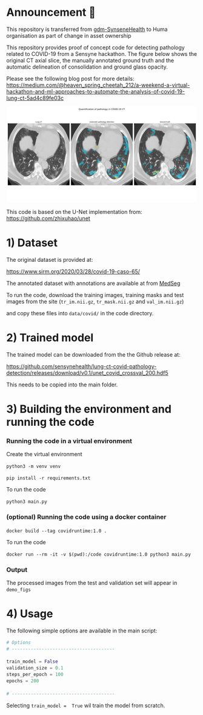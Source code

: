 # Announcement :loudspeaker: 

This repository is transferred from [gdm-SynseneHealth](https://github.com/sensynehealth/lung-ct-covid-pathology-detection) to Huma organisation as part of change in asset ownership 

This repository provides proof of concept code for detecting pathology related to COVID-19 from a Sensyne hackathon. The figure below shows the original CT axial slice, the manually annotated ground truth and the automatic delineation of consolidation and ground glass opacity. 

Please see the following blog post for more details: https://medium.com/@heaven_spring_cheetah_212/a-weekend-a-virtual-hackathon-and-ml-approaches-to-automate-the-analysis-of-covid-19-lung-ct-5ad4c89fe03c

![img1](img/3_valset_crossval.png)

This code is based on the U-Net implementation from: https://github.com/zhixuhao/unet  

# 1) Dataset

The original dataset is provided at: 

https://www.sirm.org/2020/03/28/covid-19-caso-65/  

The annotated dataset with annotations are available at from [MedSeg](http://medicalsegmentation.com/covid19/)

To run the code, download the training images, training masks and test images from the site (`tr_im.nii.gz`, `tr_mask.nii.gz` and `val_im.nii.gz`)

and copy these files into `data/covid/` in the code directory. 

# 2) Trained model

The trained model can be downloaded from the the Github release at:

https://github.com/sensynehealth/lung-ct-covid-pathology-detection/releases/download/v0.1/unet_covid_crossval_200.hdf5

This needs to be copied into the main folder. 

# 3) Building the environment and running the code

### Running the code in a virtual environment

Create the virtual environment  

`python3 -m venv venv`

`pip install -r requirements.txt`

To run the code  

`python3 main.py`

### (optional) Running the code using a docker container

`docker build --tag covidruntime:1.0 .`

To run the code  

`docker run --rm -it -v $(pwd):/code covidruntime:1.0 python3 main.py`  

### Output

The processed images from the test and validation set will appear in `demo_figs`

# 4) Usage

The following simple options are available in the main script:

```python
# Options 
# --------------------------------------

train_model = False
validation_size = 0.1
steps_per_epoch = 100
epochs = 200

# --------------------------------------
```

Selecting `train_model =  True` wil train the model from scratch. 
